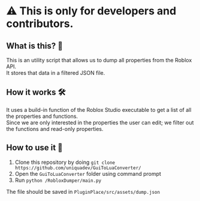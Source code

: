 # ⚠ This is only for developers and contributors.

## What is this? 🤔
This is an utility script that allows us to dump all properties from the Roblox API. <br>
It stores that data in a filtered JSON file.

## How it works 🛠
It uses a build-in function of the Roblox Studio executable to get a list of all the properties and functions. <br>
Since we are only interested in the properties the user can edit; we filter out the functions and read-only properties.

## How to use it 👷‍
1. Clone this repository by doing `git clone https://github.com/uniquadev/GuiToLuaConverter/`
1. Open the `GuiToLuaConverter` folder using command prompt
1. Run `python /RobloxDumper/main.py`

The file should be saved in `PluginPlace/src/assets/dump.json`



